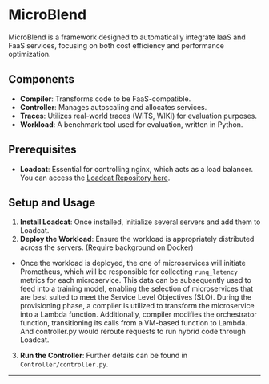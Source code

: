 # MicroBlend

MicroBlend is a framework designed to automatically integrate IaaS and FaaS services, focusing on both cost efficiency and performance optimization.

## Components

- **Compiler**: Transforms code to be FaaS-compatible.
- **Controller**: Manages autoscaling and allocates services.
- **Traces**: Utilizes real-world traces (WITS, WIKI) for evaluation purposes.
- **Workload**: A benchmark tool used for evaluation, written in Python.

## Prerequisites

- **Loadcat**: Essential for controlling nginx, which acts as a load balancer. You can access the [Loadcat Repository here](https://github.com/mjaysonnn/loadcat.git).

## Setup and Usage

1. **Install Loadcat**: Once installed, initialize several servers and add them to Loadcat.
2. **Deploy the Workload**: Ensure the workload is appropriately distributed across the servers. (Require background on Docker)
* Once the workload is deployed, the one of microservices will  initiate Prometheus, which will be responsible for collecting `runq_latency` metrics for each microservice. This data can be subsequently used to feed into a training model, enabling the selection of microservices that are best suited to meet the Service Level Objectives (SLO). During the provisioning phase, a compiler is utilized to transform the microservice into a Lambda function. Additionally, compiler modifies the orchestrator function, transitioning its calls from a VM-based function to Lambda. And controller.py would reroute requests to run hybrid code through Loadcat.

3. **Run the Controller**: Further details can be found in `Controller/controller.py`.

---
